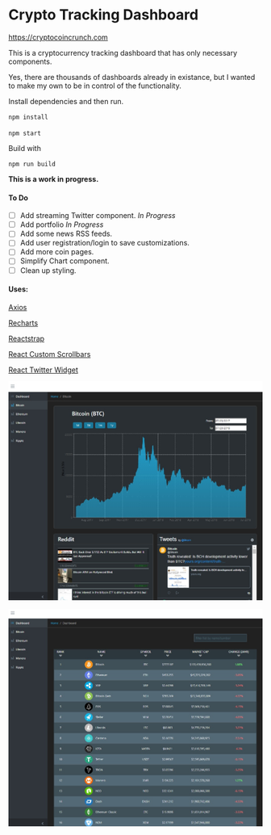 # Crypto Tracking Dashboard

https://cryptocoincrunch.com

This is a cryptocurrency tracking dashboard that has only necessary components. 

Yes, there are thousands of dashboards already in existance, but I wanted to make my own to be in control of the functionality.


Install dependencies and then run.

```
npm install

npm start
```

Build with

```
npm run build
```

**This is a work in progress.** 
#### To Do

* [ ] Add streaming Twitter component. *In Progress*
* [ ] Add portfolio *In Progress*
* [ ] Add some news RSS feeds.
* [ ] Add user registration/login to save customizations.
* [ ] Add more coin pages.
* [ ] Simplify Chart component.
* [ ] Clean up styling.

#### Uses:
[Axios](https://github.com/axios/axios)

[Recharts](https://github.com/recharts/recharts)

[Reactstrap](https://github.com/reactstrap/reactstrap)

[React Custom Scrollbars](https://github.com/malte-wessel/react-custom-scrollbars)

[React Twitter Widget](https://github.com/andrewsuzuki/react-twitter-widgets)


![Coin Graph](img/coingraph.jpg?raw=true "Coin Graph")

![Coin Chart](img/coinchart.jpg?raw=true "Coin Chart")

